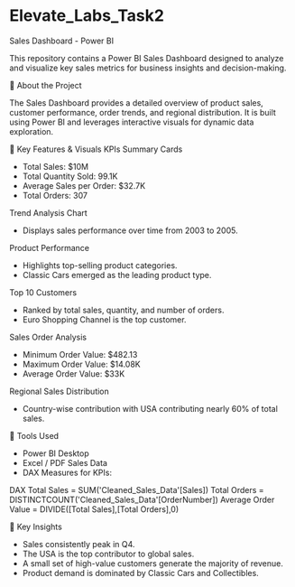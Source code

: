 # Elevate_Labs_Task2

Sales Dashboard - Power BI

This repository contains a Power BI Sales Dashboard designed to analyze and visualize key sales metrics for business insights and decision-making.

🧾 About the Project

The Sales Dashboard provides a detailed overview of product sales, customer performance, order trends, and regional distribution. It is built using Power BI and leverages interactive visuals for dynamic data exploration.

📌 Key Features & Visuals
KPIs Summary Cards
 - Total Sales: $10M
 - Total Quantity Sold: 99.1K
 - Average Sales per Order: $32.7K
 - Total Orders: 307

Trend Analysis Chart
 - Displays sales performance over time from 2003 to 2005.

Product Performance
 - Highlights top-selling product categories.
 - Classic Cars emerged as the leading product type.

Top 10 Customers
 - Ranked by total sales, quantity, and number of orders.
 - Euro Shopping Channel is the top customer.

Sales Order Analysis
 - Minimum Order Value: $482.13
 - Maximum Order Value: $14.08K
 - Average Order Value: $33K

Regional Sales Distribution
- Country-wise contribution with USA contributing nearly 60% of total sales.

📍 Tools Used
 - Power BI Desktop
 - Excel / PDF Sales Data
 - DAX Measures for KPIs:

DAX
Total Sales = SUM('Cleaned_Sales_Data'[Sales])
Total Orders = DISTINCTCOUNT('Cleaned_Sales_Data'[OrderNumber])
Average Order Value = DIVIDE([Total Sales],[Total Orders],0)


🧠 Key Insights
 - Sales consistently peak in Q4.
 - The USA is the top contributor to global sales.
 - A small set of high-value customers generate the majority of revenue.
 - Product demand is dominated by Classic Cars and Collectibles.

